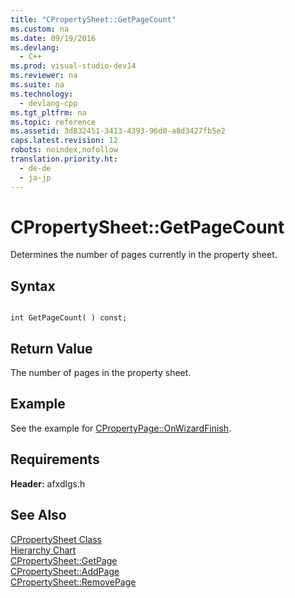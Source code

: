 ```yaml
---
title: "CPropertySheet::GetPageCount"
ms.custom: na
ms.date: 09/19/2016
ms.devlang: 
  - C++
ms.prod: visual-studio-dev14
ms.reviewer: na
ms.suite: na
ms.technology: 
  - devlang-cpp
ms.tgt_pltfrm: na
ms.topic: reference
ms.assetid: 3d832451-3413-4393-96d0-a8d3427fb5e2
caps.latest.revision: 12
robots: noindex,nofollow
translation.priority.ht: 
  - de-de
  - ja-jp
---
```

# CPropertySheet::GetPageCount
Determines the number of pages currently in the property sheet.  
  
## Syntax  
  
```  
  
int GetPageCount( ) const;  
```  
  
## Return Value  
 The number of pages in the property sheet.  
  
## Example  
 See the example for [CPropertyPage::OnWizardFinish](../vs140/CPropertyPage--OnWizardFinish.md).  
  
## Requirements  
 **Header:** afxdlgs.h  
  
## See Also  
 [CPropertySheet Class](../vs140/CPropertySheet-Class.md)   
 [Hierarchy Chart](../vs140/Hierarchy-Chart.md)   
 [CPropertySheet::GetPage](../vs140/CPropertySheet--GetPage.md)   
 [CPropertySheet::AddPage](../vs140/CPropertySheet--AddPage.md)   
 [CPropertySheet::RemovePage](../vs140/CPropertySheet--RemovePage.md)